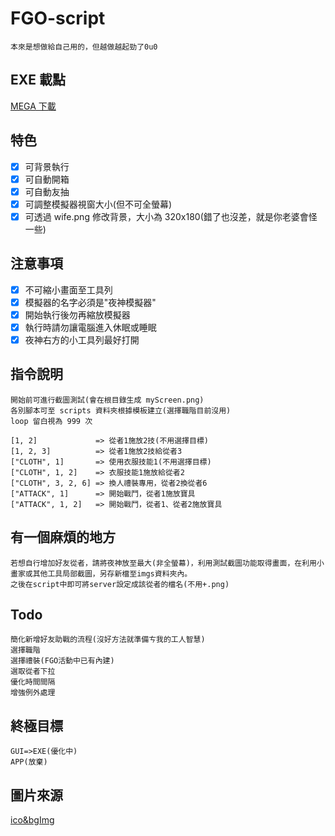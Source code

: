 # FGO-script

    本來是想做給自己用的，但越做越起勁了0u0

## EXE 載點

[MEGA 下載](https://mega.nz/file/l2pCUQwa#MMec-YkSR8V_w7EZOnaT253_xp1VCgVy7X5ABuRV8QI)

## 特色

-   [x] 可背景執行
-   [x] 可自動開箱
-   [x] 可自動友抽
-   [x] 可調整模擬器視窗大小(但不可全螢幕)
-   [x] 可透過 wife.png 修改背景，大小為 320x180(錯了也沒差，就是你老婆會怪一些)

## 注意事項

-   [x] 不可縮小畫面至工具列
-   [x] 模擬器的名字必須是"夜神模擬器"
-   [x] 開始執行後勿再縮放模擬器
-   [x] 執行時請勿讓電腦進入休眠或睡眠
-   [x] 夜神右方的小工具列最好打開

## 指令說明

    開始前可進行截圖測試(會在根目錄生成 myScreen.png)
    各別腳本可至 scripts 資料夾根據模板建立(選擇職階目前沒用)
    loop 留白視為 999 次

    [1, 2]             => 從者1施放2技(不用選擇目標)
    [1, 2, 3]          => 從者1施放2技給從者3
    ["CLOTH", 1]       => 使用衣服技能1(不用選擇目標)
    ["CLOTH", 1, 2]    => 衣服技能1施放給從者2
    ["CLOTH", 3, 2, 6] => 換人禮裝專用，從者2換從者6
    ["ATTACK", 1]      => 開始戰鬥，從者1施放寶具
    ["ATTACK", 1, 2]   => 開始戰鬥，從者1、從者2施放寶具

## 有一個麻煩的地方

    若想自行增加好友從者，請將夜神放至最大(非全螢幕)，利用測試截圖功能取得畫面，在利用小畫家或其他工具局部截圖，另存新檔至imgs資料夾內。
    之後在script中即可將server設定成該從者的檔名(不用+.png)

## Todo

    簡化新增好友助戰的流程(沒好方法就準備ㄘ我的工人智慧)
    選擇職階
    選擇禮裝(FGO活動中已有內建)
    選取從者下拉
    優化時間間隔
    增強例外處理

## 終極目標

```
GUI=>EXE(優化中)
APP(放棄)
```

## 圖片來源

[ico&bgImg](https://twitter.com/erichpcsc/status/1201033067135033344)
